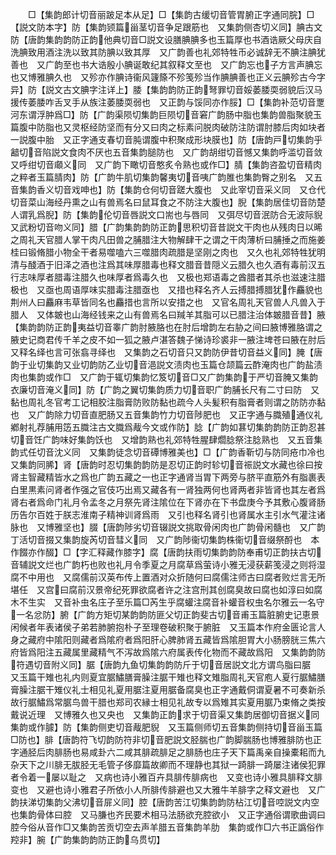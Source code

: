 <!-- { "loadSidebar": true } -->
　　□【集韵郎计切音丽跛足本从足】□【集韵古缓切音管胃腑正字通同脘】□【説文防本字】防【集韵颎篇甾茎切音争足跟筋也　又集韵侧杏切义同】腆古文防【唐韵集韵韵防正韵他典切音□説文设膳腆腆多也玉篇厚也书酒诰厥父母庆自洗腆致用酒注洗以致其防腆以致其厚　又广韵善也礼郊特牲币必诚辞无不腆注腆犹善也　又广韵至也书大诰殷小腆诞敢纪其叙释文至也　又广韵忘也子方言声腆忘也又博雅腆久也　又殄亦作腆诗衞风籧篨不殄笺殄当作腆腆善也正义云腆殄古今字异】防【説文古文腆字注详上】腇【集韵韵防正韵弩罪切音娞萎腇耎弱貌后汉马援传萎腇咋舌叉手从族注萎腇耎弱也　又正韵与馁同亦作脮】□【集韵补范切音覂河东谓浮肿爲□】防【广韵渠陨切集韵巨陨切音窘广韵肠中脂也集韵兽脂聚貌玉篇腹中防脂也又灵枢经防坚而有分又曰肉之标素问脱肉破防注防谓肘膝后肉如块者一説腹中胎　又正字通支春切音肫谓腹中积聚成形块膜也】防【唐韵戸切集韵乎韽切音陷説文食肉不厌也五音集韵膇防也　又广韵胡绀切音憾又集韵呼滥切音敛又呼绀切音顑义同　又广韵下瞰切音憨炙令熟也或作□】腈【集韵咨盈切音精肉之粹者玉篇腈肉】防【广韵牛肌切集韵馨夷切音咦广韵脽也集韵臀之别名　又五音集韵香义切音戏呻也】防【集韵仓何切音蹉大腹也　又此宰切音采义同　又仓代切音菜山海经丹熏之山有兽焉名曰鼠耳食之不防注大腹也】腉【集韵居佳切音防楚人谓乳爲腉】防【集韵伦切音唇説文口耑也与唇同　又弭尽切音泯防合无波际貎　又武粉切音吻义同】腊【广韵集韵韵防正韵思积切音昔説文干肉也从残肉日以晞之周礼天官腊人掌干肉凡田兽之脯腊注大物解肆干之谓之干肉薄析曰脯捶之而施姜桂曰锻脩腊小物全干者易噬嗑六三噬腊肉疏腊是坚刚之肉也　又久也礼郊特牲犹明清与醆酒于旧泽之酒也注爲其味厚腊毒也释文腊音昔隠义云腊久也久酒有毒前汉五行志味厚者腊毒注腊久也味厚者爲毒久也　又极也郑语毒之酋腊者其杀也滋速注腊极也　又亟也周语厚味实腊毒注腊亟也　又措也释名齐人云搏腊搏腊犹作麤貌也荆州人曰麤麻韦草皆同名也麤措也言所以安措之也　又官名周礼天官兽人凡兽入于腊人　又体皴也山海经钱来之山有兽焉名曰羬羊其脂可以已腊注治体皴腊音昔】腋【集韵韵防正韵夷益切音睾广韵肘腋胳也在肘后增韵左右胁之间曰腋博雅胳谓之腋史记商君传千羊之皮不如一狐之腋卢湛答魏子悌诗珍裘非一腋注埤苍曰腋在肘后　又释名绎也言可张翕寻绎也　又集韵之石切音只又韵防伊昔切音益义同】腌【唐韵于业切集韵又业切韵防乙业切音浥説文渍肉也玉篇仓颉篇云酢淹肉也广韵盐渍肉也集韵或作□　又广韵于辄切集韵忆笈切音□又广韵集韵于严切音腌又集韵衣廉切音淹义同】防【广韵之翼切集韵质力切音职广韵脯长尺有二寸曰防　又黏也周礼冬官考工记相胶注脂膏防败防黏也疏今人头髪积有脂膏者则谓之防防亦黏也　又广韵除力切音直肥肠又五音集韵竹力切音陟肥也　又正字通与膱殖通仪礼鄕射礼荐脯用笾五膱注古文膱爲胾今文或作防】腍【广韵如葚切集韵韵防正韵忍甚切音饪广韵味好集韵饫也　又增韵熟也礼郊特牲腥肆爓腍祭注腍熟也　又五音集韵式任切音沈义同　又集韵徒念切音磹博雅美也】□【广韵香靳切与防同疮巾冷也　又集韵同脪】肾【唐韵时忍切集韵韵防是忍切正韵时轸切音祳説文水藏也徐曰按肾主智藏精皆水之爲也广韵五藏之一也正字通肾当胃下两旁与脐平直筋外有脂裹表白里黒素问肾者作强之官伎巧出焉又藏各有一肾独两何也肾两者非皆肾也其左者爲肾右者爲命门礼月令孟冬之月祭先肾注隂位在下肾亦在下书盘庚今予其敷心腹肾肠历告尔百姓于朕志淮南子精神训肾爲雨　又引也释名肾引也肾属水主引水气灌注诸脉也　又博雅坚也】腏【唐韵陟劣切音辍説文挑取骨闲肉也广韵骨闲髓也　又广韵丁活切音掇又集韵旋芮切音彗义同　又广韵陟衞切集韵株衞切音缀祭酹也　本作餟亦作醊】□【字汇释藏作膝字】腐【唐韵扶雨切集韵韵防奉甫切正韵扶古切音辅説文烂也广韵朽也败也礼月令季夏之月腐草爲萤诗小雅无浸获薪笺浸之则将湿腐不中用也　又腐儒前汉英布传上置酒对众折随何曰腐儒注师古曰腐者败烂言无所堪任　又宫曰腐前汉景帝纪死罪欲腐者许之注宫刑其创腐臭故曰腐也如淳曰如腐木不生实　又音补虫名庄子至乐篇□芮生乎腐蠸注腐音补蠸音权虫名尔雅云一名守一名忿防】腑【广韵方矩切某韵韵防匪父切正韵斐古切音甫玉篇脏腑史记恵景闲候者年表诸侯子弟若肺腑抱朴子至理卷破积聚于腑脏　又玉篇本作府金匮论言人身之藏府中隂阳则藏者爲隂府者爲阳肝心脾肺肾五藏皆爲隂胆胃大小肠膀胱三焦六府皆爲阳注五藏属里藏精气不泻故爲隂六府属表传化物而不藏故爲阳　又集韵韵防符遇切音附义同】腒【唐韵九鱼切集韵韵防斤于切音居説文北方谓鸟脂曰腒　又玉篇干雉也礼内则夏宜腒鱐膳膏臊注腒干雉也释文雉脂周礼天官庖人夏行腒鱐膳膏臊注腒干雉仪礼士相见礼夏用腒注夏用腒备腐臭也正字通戴侗谓夏暑不可奏新杀故行腒鱐爲常腒鸟兽干腊也郑司农縁士相见礼故专以爲雉其实夏用腒乃束脩之类按戴说近理　又博雅久也又央也　又集韵正韵求于切音渠又集韵居御切音据义同　集韵或作臄】防【集韵侧吏切音胾肥貎　又玉篇侧师切五音集韵侧持切音甾玉篇□防也】腓【唐韵符飞切韵防符非切音肥説文胫腨也广韵脚腨肠也博雅腓防也正字通胫后肉腓肠也易咸卦六二咸其腓疏腓足之腓肠也庄子天下篇禹亲自操橐耜而九杂天下之川腓无胈胫无毛管子侈靡篇故卿而不理静也其狱一踦腓一踦屡注诸侯犯罪者令着一屡以耻之　又病也诗小雅百卉具腓传腓病也　又变也诗小雅具腓释文腓变也　又避也诗小雅君子所依小人所腓传腓避也又大雅牛羊腓字之释文避也　又广韵扶涕切集韵父沸切音屝义同】腔【唐韵苦江切集韵韵防枮江切音啌説文内空也集韵骨体曰腔　又马膁也齐民要术相马法肠欲充腔欲小　又正字通俗谓歌曲调曰腔今俗从音作□又集韵苦贡切空去声羊腊五音集韵羊肋　集韵或作□六书正譌俗作羫非】腕【广韵集韵韵防正韵乌贯切】
